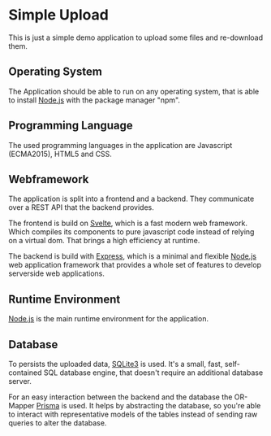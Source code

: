 # Simple Upload

This is just a simple demo application to upload some files and re-download them.

## Operating System

The Application should be able to run on any operating system, that is able to install [Node.js](https://nodejs.org/en/) with the package manager "npm".

## Programming Language

The used programming languages in the application are Javascript (ECMA2015), HTML5 and CSS.

## Webframework

The application is split into a frontend and a backend. They communicate over a REST API that the backend provides.

The frontend is build on [Svelte](https://svelte.dev), which is a fast modern web framework. Which compiles its components to pure javascript code instead of relying on a virtual dom. That brings a high efficiency at runtime.

The backend is build with [Express](https://expressjs.com/de/), which is a minimal and flexible [Node.js](https://nodejs.org/en/) web application framework that provides a whole set of features to develop serverside web applications.

## Runtime Environment

[Node.js](https://nodejs.org/en/) is the main runtime environment for the application.

## Database

To persists the uploaded data, [SQLite3](https://www.sqlite.org/index.html) is used. It's a small, fast, self-contained SQL database engine, that doesn't require an additional database server.

For an easy interaction between the backend and the database the OR-Mapper [Prisma](https://www.prisma.io/) is used. It helps by abstracting the database, so you're able to interact with representative models of the tables instead of sending raw queries to alter the database.